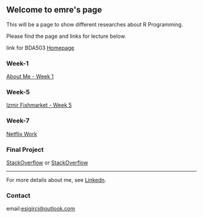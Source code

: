 ## Welcome to emre's page

This will be a page to show different researches about R Programming.

Please find the page and links for lecture below.

link for BDA503 [Homepage](https://mef-bda503.github.io/)

### Week-1

[About Me - Week 1](RMarkDown_Week1.html)


### Week-5

[Izmir Fishmarket - Week 5](FishMarket.html)

### Week-7

[Netflix Work](netflix_hmw.html)

### Final Project

[StackOverflow](https://pjournal.github.io/mef05g-rninjas/stackover_final.html) or [StackOverflow](Salary_Final.html)




-------------------------------------------------------


For more details about me, see [Linkedn](https://www.linkedin.com/in/emrecansigirci/).

### Contact

email:esigirci@outlook.com

